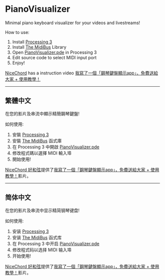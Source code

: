 # PianoVisualizer

Minimal piano keyboard visualizer for your videos and livestreams!

How to use:

1. Install [Processing 3](https://processing.org/)
2. Install [The MidiBus](http://www.smallbutdigital.com/projects/themidibus/) Library
3. Open [PianoVisualizer.pde](https://raw.githubusercontent.com/wiwikuan/PianoVisualizer/master/PianoVisualizer.pde) in Processing 3
4. Edit source code to select MIDI input port
5. Enjoy!

[NiceChord](http://nicechord.com/) has a instruction video [我寫了一個「鋼琴鍵盤顯示app」，免費送給大家 + 使用教學！](https://www.youtube.com/watch?v=37MvNiNqaCM)

---

## 繁體中文

在您的影片及串流中顯示精簡鋼琴鍵盤!

如何使用:

1. 安裝 [Processing 3](https://processing.org/)
2. 安裝 [The MidiBus](http://www.smallbutdigital.com/projects/themidibus/) 函式庫
3. 在 Processing 3 中開啟 [PianoVisualizer.pde](https://raw.githubusercontent.com/wiwikuan/PianoVisualizer/master/PianoVisualizer.pde)
4. 修改程式碼以選擇 MIDI 輸入埠
5. 開始使用!

[NiceChord 好和弦](http://nicechord.com/)提供了[我寫了一個「鋼琴鍵盤顯示app」，免費送給大家 + 使用教學！](https://www.youtube.com/watch?v=37MvNiNqaCM)影片。

---

## 简体中文

在您的影片及串流中显示精简钢琴键盘!

如何使用:

1. 安装 [Processing 3](https://processing.org/)
2. 安装 [The MidiBus](http://www.smallbutdigital.com/projects/themidibus/) 函式库
3. 在 Processing 3 中开启 [PianoVisualizer.pde](https://raw.githubusercontent.com/wiwikuan/PianoVisualizer/master/PianoVisualizer.pde)
4. 修改程式码以选择 MIDI 输入埠
5. 开始使用!

[NiceChord 好和弦](http://nicechord.com/)提供了[我寫了一個「鋼琴鍵盤顯示app」，免費送給大家 + 使用教學！](https://www.youtube.com/watch?v=37MvNiNqaCM)影片。